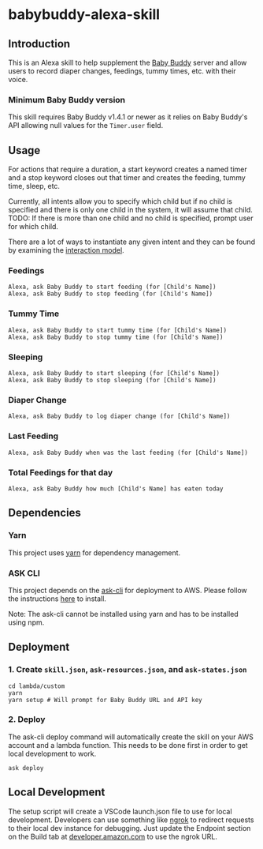 # babybuddy-alexa-skill

## Introduction

This is an Alexa skill to help supplement the [Baby Buddy](https://github.com/babybuddy/babybuddy) server and allow users to record diaper changes, feedings, tummy times, etc. with their voice.

### Minimum Baby Buddy version

This skill requires Baby Buddy v1.4.1 or newer as it relies on Baby Buddy's API allowing null values for the `Timer.user` field.

## Usage

For actions that require a duration, a start keyword creates a named timer and a stop keyword closes out that timer and creates the feeding, tummy time, sleep, etc.

Currently, all intents allow you to specify which child but if no child is specified and there is only one child in the system, it will assume that child.  TODO:  If there is more than one child and no child is specified, prompt user for which child.

There are a lot of ways to instantiate any given intent and they can be found by examining the [interaction model](https://github.com/babybuddy/babybuddy-alexa-skill/blob/master/skill-package/interactionModels/custom/en-US.json).

### Feedings

```
Alexa, ask Baby Buddy to start feeding (for [Child's Name])
Alexa, ask Baby Buddy to stop feeding (for [Child's Name])
```

### Tummy Time

```
Alexa, ask Baby Buddy to start tummy time (for [Child's Name])
Alexa, ask Baby Buddy to stop tummy time (for [Child's Name])
```

### Sleeping

```
Alexa, ask Baby Buddy to start sleeping (for [Child's Name])
Alexa, ask Baby Buddy to stop sleeping (for [Child's Name])
```

### Diaper Change

```
Alexa, ask Baby Buddy to log diaper change (for [Child's Name])
```

### Last Feeding

```
Alexa, ask Baby Buddy when was the last feeding (for [Child's Name])
```

### Total Feedings for that day

```
Alexa, ask Baby Buddy how much [Child's Name] has eaten today
```

## Dependencies

### Yarn

This project uses [yarn](https://yarnpkg.com/getting-started/install) for dependency management.

### ASK CLI

This project depends on the [ask-cli](https://github.com/alexa/ask-cli) for deployment to AWS.  Please follow the instructions [here](https://github.com/alexa/ask-cli) to install.

Note:  The ask-cli cannot be installed using yarn and has to be installed using npm.

## Deployment

### 1. Create ```skill.json```, ```ask-resources.json```, and ```ask-states.json```

```
cd lambda/custom
yarn
yarn setup # Will prompt for Baby Buddy URL and API key
```

### 2. Deploy

The ask-cli deploy command will automatically create the skill on your AWS account and a lambda function.  This needs to be done first in order to get local development to work.

```
ask deploy
```

## Local Development

The setup script will create a VSCode launch.json file to use for local development.  Developers can use something like [ngrok](https://ngrok.com/download) to redirect requests to their local dev instance for debugging.  Just update the Endpoint section on the Build tab at [developer.amazon.com](https://developer.amazon.com) to use the ngrok URL.

